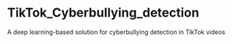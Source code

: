 # TikTok_Cyberbullying_detection
A deep learning-based solution for cyberbullying detection in TikTok videos
